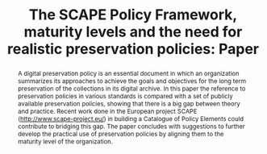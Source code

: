 ---
abstract: "A digital preservation policy is an essential document in which an organization
  summarizes its approaches to achieve the goals and objectives for the long term
  preservation of the collections in its digital archive. In this paper the reference
  to preservation policies in various standards is compared with a set of publicly
  available preservation policies, showing that there is a big gap between theory
  and practice. Recent work done in the European project SCAPE (http://www.scape-project.eu/)
  in building a Catalogue of Policy Elements could contribute to bridging this gap.
  The paper concludes with suggestions to further develop the practical use of preservation
  policies by aligning them to the maturity level of the organization. \n "
creators:
- Sierman, Barbara
date: null
document_url: https://services.phaidra.univie.ac.at/api/object/o:378126/download
grand_parent: iPRES
institutions: []
keywords:
- preservation policies
- oais
- tdr
- trac
- scape policy framework
landing_page_url: https://phaidra.univie.ac.at/o:378126
language: eng
layout: publication
license: CC BY-NC-SA 3.0 AT
notes_url: null
parent: iPRES 2014
publication_type: paper
size: 164448
slides_url: null
source_name: iPRES
stream_url: null
title: 'The SCAPE Policy Framework, maturity levels and the need for realistic preservation
  policies: Paper '
year: 2014
---